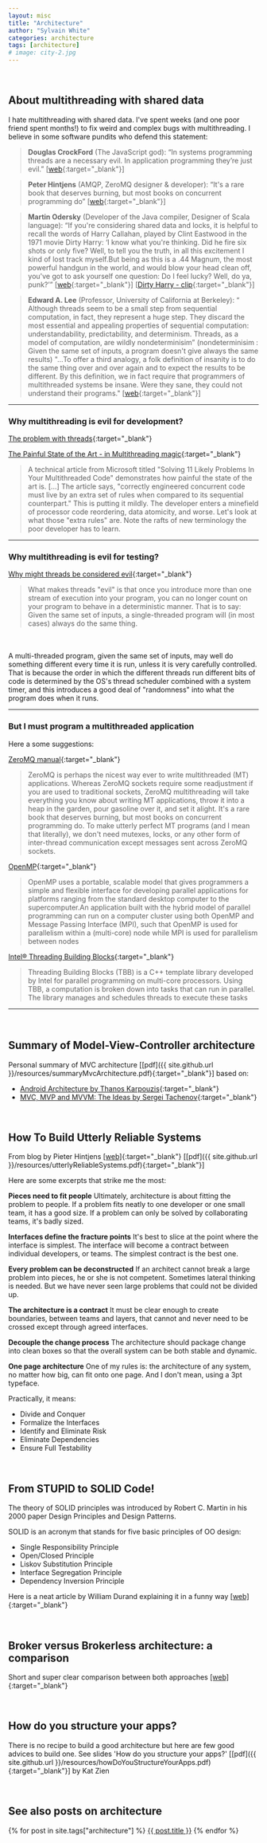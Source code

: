 ```yaml
---
layout: misc
title: "Architecture"
author: "Sylvain White"
categories: architecture
tags: [architecture]
# image: city-2.jpg
---
```

<br/>

## About multithreading with shared data
 
I hate multithreading with shared data. I've spent weeks (and one poor friend spent months!) to fix weird and complex bugs with multithreading. I believe in some software pundits who defend this statement: 

> **Douglas CrockFord** (The JavaScript god): “In systems programming threads are a necessary evil. In application programming they’re just evil.” [[web](http://borys.musielak.eu/douglas-crockford-on-threads){:target="_blank"}]

> **Peter Hintjens** (AMQP, ZeroMQ designer & developer): “It's a rare book that deserves burning, but most books on concurrent programming do” [[web](https://www.oreilly.com/library/view/zeromq/9781449334437/ch02s06.html){:target="_blank"}]

> **Martin Odersky** (Developer of the Java compiler, Designer of Scala language): “If you're considering shared data and locks, it is helpful to recall the words of Harry Callahan, played by Clint Eastwood in the 1971 movie Dirty Harry: ‘I know what you're thinking. Did he fire six shots or only five? Well, to tell you the truth, in all this excitement I kind of lost track myself.But being as this is a .44 Magnum, the most powerful handgun in the world, and would blow your head clean off, you've got to ask yourself one question: Do I feel lucky? Well, do ya, punk?’” [[web](https://www.artima.com/pins1ed/actors-and-concurrency.html){:target="_blank"}]
[[Dirty Harry - clip](https://youtu.be/8Xjr2hnOHiM?t=93){:target="_blank"}]

> **Edward A. Lee** (Professor, University of California at Berkeley): “  Although threads seem to be a small step from sequential computation, in fact, they represent a huge step.  They discard the most essential and appealing properties of sequential computation: understandability,  predictability,  and determinism. Threads, as a model of computation, are wildly nondeterminisim” (nondeterminisim : Given the same set of inputs, a program doesn't give always the same results) "...To offer a third analogy, a folk definition of insanity is to do the same thing over and over again and to expect the results to be different.  By this definition, we in fact require that programmers of multithreaded systems be insane. Were they sane, they could not understand their programs." [[web](https://www2.eecs.berkeley.edu/Pubs/TechRpts/2006/EECS-2006-1.pdf){:target="_blank"}]

------------------------------------------------------

### Why multithreading is evil for development?

[The problem with threads](https://www2.eecs.berkeley.edu/Pubs/TechRpts/2006/EECS-2006-1.pdf){:target="_blank"}

[The Painful State of the Art - in Multithreading magic](http://zeromq.org/blog:multithreading-magic){:target="_blank"}

> A technical article from Microsoft titled "Solving 11 Likely Problems In Your Multithreaded Code" demonstrates how painful the state of the art is. [...] The article says, "correctly engineered concurrent code must live by an extra set of rules when compared to its sequential counterpart." This is putting it mildly. The developer enters a minefield of processor code reordering, data atomicity, and worse. Let's look at what those "extra rules" are. Note the rafts of new terminology the poor developer has to learn.

------------------------------------------------------

### Why multithreading is evil for testing?

[Why might threads be considered evil](http://stackoverflow.com/questions/1191553/why-might-threads-be-considered-evil){:target="_blank"}

> What makes threads "evil" is that once you introduce more than one stream of execution into your program, you can no longer count on your program to behave in a deterministic manner. That is to say: Given the same set of inputs, a single-threaded program will (in most cases) always do the same thing. 
<br> 
<br/> 
A multi-threaded program, given the same set of inputs, may well do something different every time it is run, unless it is very carefully controlled. That is because the order in which the different threads run different bits of code is determined by the OS's thread scheduler combined with a system timer, and this introduces a good deal of "randomness" into what the program does when it runs.

------------------------------------------------------

### But I must program a multithreaded application

Here a some suggestions:

[ZeroMQ manual](http://zeromq.org/intro:read-the-manual){:target="_blank"}

> ZeroMQ is perhaps the nicest way ever to write multithreaded (MT) applications. Whereas ZeroMQ sockets require some readjustment if you are used to traditional sockets, ZeroMQ multithreading will take everything you know about writing MT applications, throw it into a heap in the garden, pour gasoline over it, and set it alight. It's a rare book that deserves burning, but most books on concurrent programming do. To make utterly perfect MT programs (and I mean that literally), we don't need mutexes, locks, or any other form of inter-thread communication except messages sent across ZeroMQ sockets.

[OpenMP](http://zeromq.org/intro:read-the-manual){:target="_blank"}

> OpenMP uses a portable, scalable model that gives programmers a simple and flexible interface for developing parallel applications for platforms ranging from the standard desktop computer to the supercomputer.An application built with the hybrid model of parallel programming can run on a computer cluster using both OpenMP and Message Passing Interface (MPI), such that OpenMP is used for parallelism within a (multi-core) node while MPI is used for parallelism between nodes

[Intel® Threading Building Blocks](https://software.intel.com/en-us/intel-tbb){:target="_blank"}

> Threading Building Blocks (TBB) is a C++ template library developed by Intel for parallel programming on multi-core processors. Using TBB, a computation is broken down into tasks that can run in parallel. The library manages and schedules threads to execute these tasks

------------------------------------------------------
<br/>

## Summary of Model-View-Controller architecture

Personal summary of MVC architecture [[pdf]({{ site.github.url }}/resources/summaryMvcArchitecture.pdf){:target="_blank"}] based on:

* [Android Architecture by Thanos Karpouzis](https://android.jlelse.eu/android-architecture-2f12e1c7d4db){:target="_blank"}
* [MVC, MVP and MVVM: The Ideas by Sergei Tachenov](http://www.tachenov.name/2016/09/30/208/){:target="_blank"}

<br/>

## How To Build Utterly Reliable Systems

From blog by Pieter Hintjens [[web]](http://imatix.wikidot.com/articles:how-to-build-utterly-reliable-systems){:target="_blank"} [[pdf]({{ site.github.url }}/resources/utterlyReliableSystems.pdf){:target="_blank"}]

Here are some excerpts that strike me the most:

**Pieces need to fit people** Ultimately, architecture is about fitting the problem to people. If a problem fits neatly to one developer or one small team, it has a good size. If a problem can only be solved by collaborating teams, it's badly sized.

**Interfaces define the fracture points** It's best to slice at the point where the interface is simplest. The interface will become a contract between individual developers, or teams. The simplest contract is the best one.

**Every problem can be deconstructed** If an architect cannot break a large problem into pieces, he or she is not competent. Sometimes lateral thinking is needed. But we have never seen large problems that could not be divided up.

**The architecture is a contract** It must be clear enough to create boundaries, between teams and layers, that cannot and never need to be crossed except through agreed interfaces.

**Decouple the change process** The architecture should package change into clean boxes so that the overall system can be both stable and dynamic.

**One page architecture** One of my rules is: the architecture of any system, no matter how big, can fit onto one page. And I don't mean, using a 3pt typeface.

Practically, it means:

* Divide and Conquer
* Formalize the Interfaces
* Identify and Eliminate Risk
* Eliminate Dependencies
* Ensure Full Testability

<br/>

## From STUPID to SOLID Code!

The theory of SOLID principles was introduced by Robert C. Martin in his 2000 paper Design Principles and Design Patterns. 

SOLID is an acronym that stands for five basic principles of OO design:

* Single Responsibility Principle
* Open/Closed Principle
* Liskov Substitution Principle
* Interface Segregation Principle
* Dependency Inversion Principle

Here is a neat article by William Durand explaining it in a funny way [[web]](https://williamdurand.fr/2013/07/30/from-stupid-to-solid-code/){:target="_blank"}

<br/>

## Broker versus Brokerless architecture: a comparison

Short and super clear comparison between both approaches [[web]](http://zeromq.org/whitepapers:brokerless){:target="_blank"}

<br/>

## How do you structure your apps?

There is no recipe to build a good architecture but here are few good
advices to build one. See slides 'How do you structure your apps?' [[pdf]({{ site.github.url }}/resources/howDoYouStructureYourApps.pdf){:target="_blank"}] by Kat Zien

<br/>

## See also posts on architecture

{% for post in site.tags["architecture"] %}
  <a href="{{ site.github.url }}{{ post.url }}">{{ post.title }}</a>
{% endfor %}
